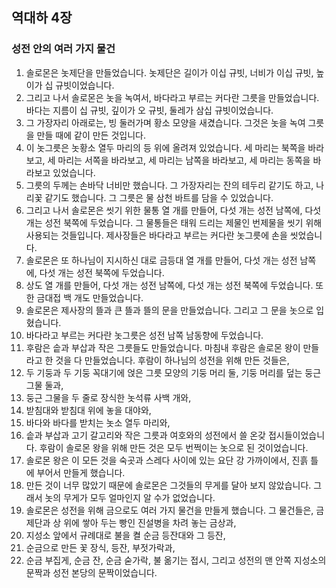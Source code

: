 ## 역대하 4장

### 성전 안의 여러 가지 물건
1. 솔로몬은 놋제단을 만들었습니다. 놋제단은 길이가 이십 규빗, 너비가 이십 규빗, 높이가 십 규빗이었습니다.
2. 그리고 나서 솔로몬은 놋을 녹여서, 바다라고 부르는 커다란 그릇을 만들었습니다. 바다는 지름이 십 규빗, 깊이가 오 규빗, 둘레가 삼십 규빗이었습니다.
3. 그 가장자리 아래로는, 빙 둘러가며 황소 모양을 새겼습니다. 그것은 놋을 녹여 그릇을 만들 때에 같이 만든 것입니다.
4. 이 놋그릇은 놋황소 열두 마리의 등 위에 올려져 있었습니다. 세 마리는 북쪽을 바라보고, 세 마리는 서쪽을 바라보고, 세 마리는 남쪽을 바라보고, 세 마리는 동쪽을 바라보고 있었습니다.
5. 그릇의 두께는 손바닥 너비만 했습니다. 그 가장자리는 잔의 테두리 같기도 하고, 나리꽃 같기도 했습니다. 그 그릇은 물 삼천 바트를 담을 수 있었습니다.
6. 그리고 나서 솔로몬은 씻기 위한 물통 열 개를 만들어, 다섯 개는 성전 남쪽에, 다섯 개는 성전 북쪽에 두었습니다. 그 물통들은 태워 드리는 제물인 번제물을 씻기 위해 사용되는 것들입니다. 제사장들은 바다라고 부르는 커다란 놋그릇에 손을 씻었습니다.
7. 솔로몬은 또 하나님이 지시하신 대로 금등대 열 개를 만들어, 다섯 개는 성전 남쪽에, 다섯 개는 성전 북쪽에 두었습니다.
8. 상도 열 개를 만들어, 다섯 개는 성전 남쪽에, 다섯 개는 성전 북쪽에 두었습니다. 또한 금대접 백 개도 만들었습니다.
9. 솔로몬은 제사장의 뜰과 큰 뜰과 뜰의 문을 만들었습니다. 그리고 그 문을 놋으로 입혔습니다.
10. 바다라고 부르는 커다란 놋그릇은 성전 남쪽 남동향에 두었습니다.
11. 후람은 솥과 부삽과 작은 그릇들도 만들었습니다. 마침내 후람은 솔로몬 왕이 만들라고 한 것을 다 만들었습니다. 후람이 하나님의 성전을 위해 만든 것들은,
12. 두 기둥과 두 기둥 꼭대기에 얹은 그릇 모양의 기둥 머리 둘, 기둥 머리를 덮는 둥근 그물 둘과,
13. 둥근 그물을 두 줄로 장식한 놋석류 사백 개와,
14. 받침대와 받침대 위에 놓을 대야와,
15. 바다와 바다를 받치는 놋소 열두 마리와,
16. 솥과 부삽과 고기 갈고리와 작은 그릇과 여호와의 성전에서 쓸 온갖 접시들이었습니다. 후람이 솔로몬 왕을 위해 만든 것은 모두 번쩍이는 놋으로 된 것이었습니다.
17. 솔로몬 왕은 이 모든 것을 숙곳과 스레다 사이에 있는 요단 강 가까이에서, 진흙 틀에 부어서 만들게 했습니다.
18. 만든 것이 너무 많았기 때문에 솔로몬은 그것들의 무게를 달아 보지 않았습니다. 그래서 놋의 무게가 모두 얼마인지 알 수가 없었습니다.
19. 솔로몬은 성전을 위해 금으로도 여러 가지 물건을 만들게 했습니다. 그 물건들은, 금제단과 상 위에 쌓아 두는 빵인 진설병을 차려 놓는 금상과,
20. 지성소 앞에서 규례대로 불을 켤 순금 등잔대와 그 등잔,
21. 순금으로 만든 꽃 장식, 등잔, 부젓가락과,
22. 순금 부집게, 순금 잔, 순금 숟가락, 불 옮기는 접시, 그리고 성전의 맨 안쪽 지성소의 문짝과 성전 본당의 문짝이었습니다.